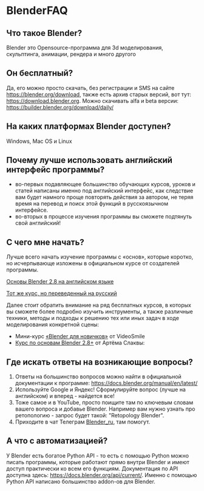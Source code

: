 # BlenderFAQ

## Что такое Blender?
Blender это Opensource-программа для 3d моделирования, скульптинга, анимации, рендера и много другого

## Он бесплатный? 
Да, его можно просто скачать, без регистрации и SMS на сайте https://blender.org/download, также есть архив старых версий, вот тут: https://download.blender.org. 
Можно скачивать alfa и beta версии: https://builder.blender.org/download/daily/

## На каких платформах Blender доступен?
Windows, Mac OS и Linux

## Почему лучше использовать английский интерфейс программы?
- во-первых подавляющее большинство обучающих курсов, уроков и статей написаны именно под английский интерфейс, как следствие вам будет намного проще повторять действия за автором, не теряя время на перевод и поиск этой функций в русскоязычном интерфейсе.
- во-вторых в процессе изучения программы вы сможете подтянуть свой английский!

## С чего мне начать?
Лучше всего начать изучение программы с «основ», которые коротко, но исчерпывающе изложены в официальном курсе от создателей программы.

[Основы Blender 2.8 на английском языке](https://www.youtube.com/playlist?list=PLa1F2ddGya_-UvuAqHAksYnB0qL9yWDO6)

[Тот же курс, но переведенный на русский](https://www.youtube.com/playlist?list=PLW-edvk8DPoAiurQIgT06jfR720tP3GFC)

Далее стоит обратить внимание на ряд бесплатных курсов, в которых вы сможете более подробно изучить инструменты, а также различные техники, методы и подходы к решению тех или иных задач в ходе моделирования конкретной сцены:

- Мини-курс [«Blender для новичков»](https://www.youtube.com/watch?v=5KY7PXalXKU&list=PLrsq-o51mMFGdzc7VTGw7Kq7G-qTguKkm) от VideoSmile 
- [Курс по основам Blender 2.8+](https://www.youtube.com/playlist?list=PLuuJ7EJSjEfMETY8txzRpXHPH08Eg7kA6) от Артёма Слаквы: 

## Где искать ответы на возникающие вопросы?
1. Ответы на большинство вопросов можно найти в официальной документации к программе: https://docs.blender.org/manual/en/latest/
2. Используйте Google и Яндекс! Сформулируйте вопрос (лучше на английском) и вперед - найдется все!
3. Тоже самое и в YouTube, просто поищите там по ключевым словам вашего вопроса и добавье Blender. Например вам нужно узнать про ретопологию - запрос будет такой: "Retopology Blender".
4. Приходите в чат Телеграм [Blender_ru](https://t.me/blender_ru), там помогут. 


## А что с автоматизацией? 
У Blender есть богатое Python API - то есть с помощью Python можно писать программы, которые работают прямо внутри Blender и имеют доступ практически ко всем его функциям. Документация по API доступна здесь: https://docs.blender.org/api/current/. Именно с помощью Python API написано большинство addon-ов для Blender. 
